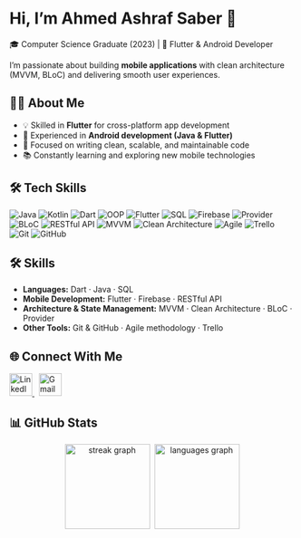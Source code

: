 # Hi, I’m Ahmed Ashraf Saber 👋

🎓 Computer Science Graduate (2023) | 📱 Flutter & Android Developer  

I’m passionate about building **mobile applications** with clean architecture (MVVM, BLoC) and delivering smooth user experiences.  

## 🧑‍💻 About Me
- 💡 Skilled in **Flutter** for cross-platform app development  
- 📱 Experienced in **Android development (Java & Flutter)**  
- 🚀 Focused on writing clean, scalable, and maintainable code  
- 📚 Constantly learning and exploring new mobile technologies  

## 🛠️ Tech Skills  
![Java](https://img.shields.io/badge/-Java-007396?style=flat&logo=java&logoColor=white)
![Kotlin](https://img.shields.io/badge/-Kotlin-7F52FF?style=flat&logo=kotlin&logoColor=white)
![Dart](https://img.shields.io/badge/-Dart-0175C2?style=flat&logo=dart&logoColor=white)
![OOP](https://img.shields.io/badge/-OOP-FF5722?style=flat)
![Flutter](https://img.shields.io/badge/-Flutter-02569B?style=flat&logo=flutter&logoColor=white)
![SQL](https://img.shields.io/badge/-SQL-336791?style=flat&logo=postgresql&logoColor=white)
![Firebase](https://img.shields.io/badge/-Firebase-FFCA28?style=flat&logo=firebase&logoColor=black)
![Provider](https://img.shields.io/badge/-Provider-0D47A1?style=flat&logo=flutter&logoColor=white)
![BLoC](https://img.shields.io/badge/-BLoC-0D47A1?style=flat&logo=flutter&logoColor=white)
![RESTful API](https://img.shields.io/badge/-RESTful%20API-02569B?style=flat)
![MVVM](https://img.shields.io/badge/-MVVM-FF6F00?style=flat)
![Clean Architecture](https://img.shields.io/badge/-Clean%20Architecture-4CAF50?style=flat)
![Agile](https://img.shields.io/badge/-Agile-4CAF50?style=flat)
![Trello](https://img.shields.io/badge/-Trello-0079BF?style=flat&logo=trello&logoColor=white)
![Git](https://img.shields.io/badge/-Git-F05032?style=flat&logo=git&logoColor=white)
![GitHub](https://img.shields.io/badge/-GitHub-181717?style=flat&logo=github&logoColor=white)

## 🛠️ Skills
- **Languages:** Dart · Java · SQL  
- **Mobile Development:** Flutter · Firebase · RESTful API 
- **Architecture & State Management:** MVVM · Clean Architecture · BLoC · Provider  
- **Other Tools:** Git & GitHub · Agile methodology · Trello 

## 🌐 Connect With Me 
<div>
  <a href="https://www.linkedin.com/in/ahmedashrafsaber/" target="_blank">
    <img src="https://cdn-icons-png.flaticon.com/512/3536/3536505.png" width="40" height="40" alt="LinkedIn logo" />
  </a>
  &nbsp;
  <a href="mailto:ahmeda.saber22@gmail.com" target="_blank">
    <img src="https://cdn-icons-png.flaticon.com/512/5968/5968534.png" width="40" height="40" alt="Gmail logo"/>
  </a>
</div>

## 📊 GitHub Stats  
<div align="center">
  <img src="https://streak-stats.demolab.com?user=ahmedasaber&locale=en&mode=daily&theme=tokyonight&hide_border=false&border_radius=5&order=3" height="150" alt="streak graph"  />&nbsp;
  <img src="https://github-readme-stats.vercel.app/api/top-langs?username=ahmedasaber&locale=en&hide_title=false&layout=compact&card_width=320&langs_count=5&theme=tokyonight&hide_border=false&order=2" height="150" alt="languages graph"  />
</div>


